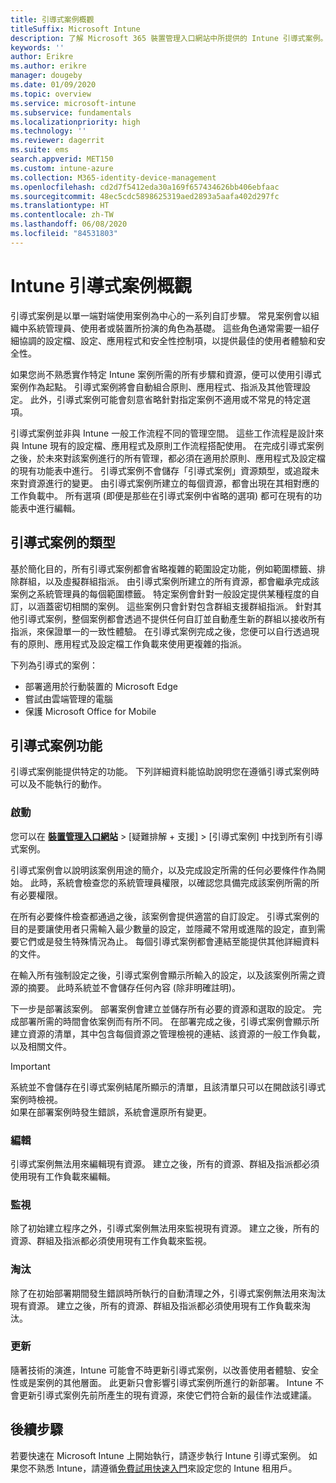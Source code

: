 ```yaml
---
title: 引導式案例概觀
titleSuffix: Microsoft Intune
description: 了解 Microsoft 365 裝置管理入口網站中所提供的 Intune 引導式案例。
keywords: ''
author: Erikre
ms.author: erikre
manager: dougeby
ms.date: 01/09/2020
ms.topic: overview
ms.service: microsoft-intune
ms.subservice: fundamentals
ms.localizationpriority: high
ms.technology: ''
ms.reviewer: dagerrit
ms.suite: ems
search.appverid: MET150
ms.custom: intune-azure
ms.collection: M365-identity-device-management
ms.openlocfilehash: cd2d7f5412eda30a169f657434626bb406ebfaac
ms.sourcegitcommit: 48ec5cdc5898625319aed2893a5aafa402d297fc
ms.translationtype: HT
ms.contentlocale: zh-TW
ms.lasthandoff: 06/08/2020
ms.locfileid: "84531803"
---
```

# <a name="intune-guided-scenarios-overview"></a>Intune 引導式案例概觀 

引導式案例是以單一端對端使用案例為中心的一系列自訂步驟。 常見案例會以組織中系統管理員、使用者或裝置所扮演的角色為基礎。 這些角色通常需要一組仔細協調的設定檔、設定、應用程式和安全性控制項，以提供最佳的使用者體驗和安全性。    

如果您尚不熟悉實作特定 Intune 案例所需的所有步驟和資源，便可以使用引導式案例作為起點。 引導式案例將會自動組合原則、應用程式、指派及其他管理設定。 此外，引導式案例可能會刻意省略針對指定案例不適用或不常見的特定選項。 

引導式案例並非與 Intune 一般工作流程不同的管理空間。 這些工作流程是設計來與 Intune 現有的設定檔、應用程式及原則工作流程搭配使用。 在完成引導式案例之後，於未來對該案例進行的所有管理，都必須在適用於原則、應用程式及設定檔的現有功能表中進行。 引導式案例不會儲存「引導式案例」資源類型，或追蹤未來對資源進行的變更。 由引導式案例所建立的每個資源，都會出現在其相對應的工作負載中。 所有選項 (即便是那些在引導式案例中省略的選項) 都可在現有的功能表中進行編輯。  

## <a name="types-of-guided-scenarios"></a>引導式案例的類型 

基於簡化目的，所有引導式案例都會省略複雜的範圍設定功能，例如範圍標籤、排除群組，以及虛擬群組指派。 由引導式案例所建立的所有資源，都會繼承完成該案例之系統管理員的每個範圍標籤。 特定案例會針對一般設定提供某種程度的自訂，以涵蓋密切相關的案例。 這些案例只會針對包含群組支援群組指派。 針對其他引導式案例，整個案例都會透過不提供任何自訂並自動產生新的群組以接收所有指派，來保證單一的一致性體驗。 在引導式案例完成之後，您便可以自行透過現有的原則、應用程式及設定檔工作負載來使用更複雜的指派。  

下列為引導式的案例： 
- 部署適用於行動裝置的 Microsoft Edge 
- 嘗試由雲端管理的電腦
- 保護 Microsoft Office for Mobile 

## <a name="guided-scenario-functionality"></a>引導式案例功能 

引導式案例能提供特定的功能。 下列詳細資料能協助說明您在遵循引導式案例時可以及不能執行的動作。

### <a name="launching"></a>啟動  

您可以在 **[裝置管理入口網站](https://endpoint.microsoft.com)**  > [疑難排解 + 支援]   > [引導式案例]  中找到所有引導式案例。 

引導式案例會以說明該案例用途的簡介，以及完成設定所需的任何必要條件作為開始。 此時，系統會檢查您的系統管理員權限，以確認您具備完成該案例所需的所有必要權限。  

在所有必要條件檢查都通過之後，該案例會提供適當的自訂設定。 引導式案例的目的是要讓使用者只需輸入最少數量的設定，並隱藏不常用或進階的設定，直到需要它們或是發生特殊情況為止。 每個引導式案例都會連結至能提供其他詳細資料的文件。 

在輸入所有強制設定之後，引導式案例會顯示所輸入的設定，以及該案例所需之資源的摘要。 此時系統並不會儲存任何內容 (除非明確註明)。

下一步是部署該案例。 部署案例會建立並儲存所有必要的資源和選取的設定。 完成部署所需的時間會依案例而有所不同。 在部署完成之後，引導式案例會顯示所建立資源的清單，其中包含每個資源之管理檢視的連結、該資源的一般工作負載，以及相關文件。 

> [!IMPORTANT]
> 系統並不會儲存在引導式案例結尾所顯示的清單，且該清單只可以在開啟該引導式案例時檢視。  
如果在部署案例時發生錯誤，系統會還原所有變更。 

### <a name="editing"></a>編輯 

引導式案例無法用來編輯現有資源。 建立之後，所有的資源、群組及指派都必須使用現有工作負載來編輯。

### <a name="monitoring"></a>監視 

除了初始建立程序之外，引導式案例無法用來監視現有資源。 建立之後，所有的資源、群組及指派都必須使用現有工作負載來監視。 

### <a name="retiring"></a>淘汰 

除了在初始部署期間發生錯誤時所執行的自動清理之外，引導式案例無法用來淘汰現有資源。 建立之後，所有的資源、群組及指派都必須使用現有工作負載來淘汰。 

### <a name="updating"></a>更新

隨著技術的演進，Intune 可能會不時更新引導式案例，以改善使用者體驗、安全性或是案例的其他層面。 此更新只會影響引導式案例所進行的新部署。 Intune 不會更新引導式案例先前所產生的現有資源，來使它們符合新的最佳作法或建議。  

## <a name="next-steps"></a>後續步驟

若要快速在 Microsoft Intune 上開始執行，請逐步執行 Intune 引導式案例。 如果您不熟悉 Intune，請遵循[免費試用快速入門](free-trial-sign-up.md)來設定您的 Intune 租用戶。
